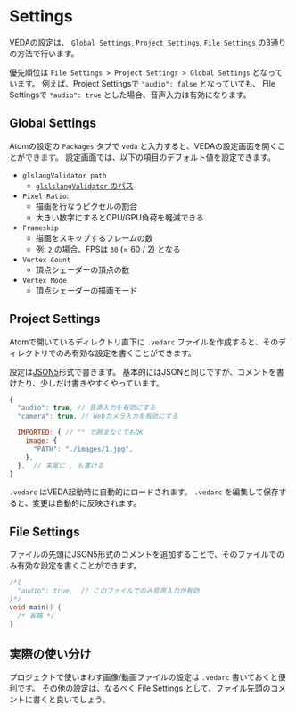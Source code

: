 # Settings

VEDAの設定は、 `Global Settings`, `Project Settings`, `File Settings` の3通りの方法で行います。

優先順位は `File Settings > Project Settings > Global Settings` となっています。
例えば、Project Settingsで `"audio": false` となっていても、 File Settingsで `"audio": true` とした場合、音声入力は有効になります。


## Global Settings

Atomの設定の `Packages` タブで `veda` と入力すると、VEDAの設定画面を開くことができます。
設定画面では、以下の項目のデフォルト値を設定できます。

- `glslangValidator path`
  - [`glslslangValidator` のパス](/atom#glslslangvalidator)
- `Pixel Ratio`:
  - 描画を行なうピクセルの割合
  - 大きい数字にするとCPU/GPU負荷を軽減できる
- `Frameskip`
  - 描画をスキップするフレームの数
  - 例: `2` の場合、FPSは `30` (= 60 / 2) となる
- `Vertex Count`
  - 頂点シェーダーの頂点の数
- `Vertex Mode`
  - 頂点シェーダーの描画モード


## Project Settings

Atomで開いているディレクトリ直下に `.vedarc` ファイルを作成すると、そのディレクトリでのみ有効な設定を書くことができます。

設定は[JSON5](https://github.com/json5/json5)形式で書きます。
基本的にはJSONと同じですが、コメントを書けたり、少しだけ書きやすくやっています。

```js
{
  "audio": true, // 音声入力を有効にする
  "camera": true, // Webカメラ入力を有効にする

  IMPORTED: { // "" で囲まなくてもOK
    image: {
      "PATH": "./images/1.jpg",
    },
  },  // 末尾に , も書ける
}
```

`.vedarc` はVEDA起動時に自動的にロードされます。
`.vedarc` を編集して保存すると、変更は自動的に反映されます。


## File Settings

ファイルの先頭にJSON5形式のコメントを追加することで、そのファイルでのみ有効な設定を書くことができます。

```glsl
/*{
  "audio": true,  // このファイルでのみ音声入力が有効
}*/
void main() {
  /* 省略 */
}
```


## 実際の使い分け

プロジェクトで使いまわす画像/動画ファイルの設定は `.vedarc` 書いておくと便利です。
その他の設定は、なるべく File Settings として、ファイル先頭のコメントに書くと良いでしょう。
